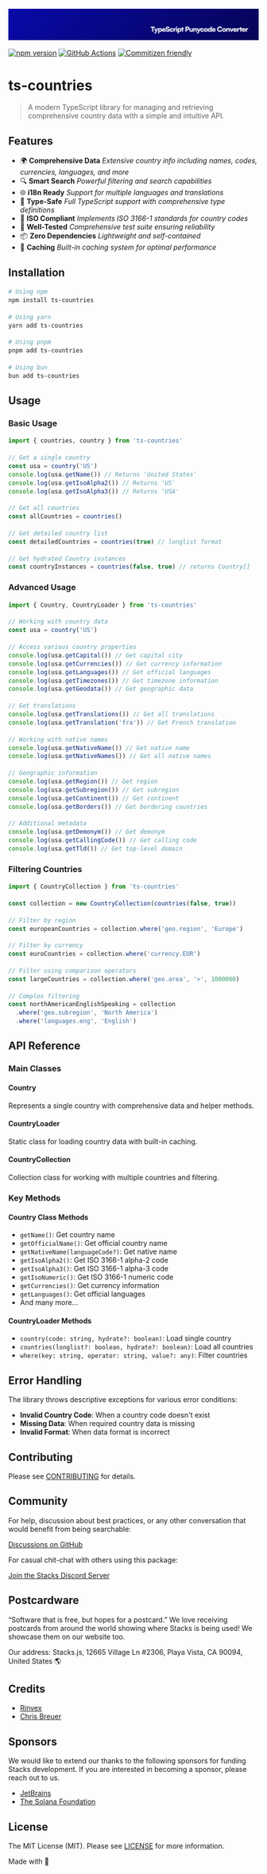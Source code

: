 <p align="center"><img src=".github/art/cover.jpg" alt="Social Card of this repo"></p>

[![npm version][npm-version-src]][npm-version-href]
[![GitHub Actions][github-actions-src]][github-actions-href]
[![Commitizen friendly](https://img.shields.io/badge/commitizen-friendly-brightgreen.svg)](http://commitizen.github.io/cz-cli/)
<!-- [![npm downloads][npm-downloads-src]][npm-downloads-href] -->
<!-- [![Codecov][codecov-src]][codecov-href] -->

# ts-countries

> A modern TypeScript library for managing and retrieving comprehensive country data with a simple and intuitive API.

## Features

- 🌍 **Comprehensive Data** _Extensive country info including names, codes, currencies, languages, and more_
- 🔍 **Smart Search** _Powerful filtering and search capabilities_
- 🌐 **i18n Ready** _Support for multiple languages and translations_
- 💪 **Type-Safe** _Full TypeScript support with comprehensive type definitions_
- 🎯 **ISO Compliant** _Implements ISO 3166-1 standards for country codes_
- 🧪 **Well-Tested** _Comprehensive test suite ensuring reliability_
- 📦 **Zero Dependencies** _Lightweight and self-contained_
- 🔄 **Caching** _Built-in caching system for optimal performance_

## Installation

```bash
# Using npm
npm install ts-countries

# Using yarn
yarn add ts-countries

# Using pnpm
pnpm add ts-countries

# Using bun
bun add ts-countries
```

## Usage

### Basic Usage

```typescript
import { countries, country } from 'ts-countries'

// Get a single country
const usa = country('US')
console.log(usa.getName()) // Returns 'United States'
console.log(usa.getIsoAlpha2()) // Returns 'US'
console.log(usa.getIsoAlpha3()) // Returns 'USA'

// Get all countries
const allCountries = countries()

// Get detailed country list
const detailedCountries = countries(true) // longlist format

// Get hydrated Country instances
const countryInstances = countries(false, true) // returns Country[]
```

### Advanced Usage

```typescript
import { Country, CountryLoader } from 'ts-countries'

// Working with country data
const usa = country('US')

// Access various country properties
console.log(usa.getCapital()) // Get capital city
console.log(usa.getCurrencies()) // Get currency information
console.log(usa.getLanguages()) // Get official languages
console.log(usa.getTimezones()) // Get timezone information
console.log(usa.getGeodata()) // Get geographic data

// Get translations
console.log(usa.getTranslations()) // Get all translations
console.log(usa.getTranslation('fra')) // Get French translation

// Working with native names
console.log(usa.getNativeName()) // Get native name
console.log(usa.getNativeNames()) // Get all native names

// Geographic information
console.log(usa.getRegion()) // Get region
console.log(usa.getSubregion()) // Get subregion
console.log(usa.getContinent()) // Get continent
console.log(usa.getBorders()) // Get bordering countries

// Additional metadata
console.log(usa.getDemonym()) // Get demonym
console.log(usa.getCallingCode()) // Get calling code
console.log(usa.getTld()) // Get top-level domain
```

### Filtering Countries

```typescript
import { CountryCollection } from 'ts-countries'

const collection = new CountryCollection(countries(false, true))

// Filter by region
const europeanCountries = collection.where('geo.region', 'Europe')

// Filter by currency
const euroCountries = collection.where('currency.EUR')

// Filter using comparison operators
const largeCountries = collection.where('geo.area', '>', 1000000)

// Complex filtering
const northAmericanEnglishSpeaking = collection
  .where('geo.subregion', 'North America')
  .where('languages.eng', 'English')
```

## API Reference

### Main Classes

#### Country

Represents a single country with comprehensive data and helper methods.

#### CountryLoader

Static class for loading country data with built-in caching.

#### CountryCollection

Collection class for working with multiple countries and filtering.

### Key Methods

#### Country Class Methods

- `getName()`: Get country name
- `getOfficialName()`: Get official country name
- `getNativeName(languageCode?)`: Get native name
- `getIsoAlpha2()`: Get ISO 3166-1 alpha-2 code
- `getIsoAlpha3()`: Get ISO 3166-1 alpha-3 code
- `getIsoNumeric()`: Get ISO 3166-1 numeric code
- `getCurrencies()`: Get currency information
- `getLanguages()`: Get official languages
- And many more...

#### CountryLoader Methods

- `country(code: string, hydrate?: boolean)`: Load single country
- `countries(longlist?: boolean, hydrate?: boolean)`: Load all countries
- `where(key: string, operator: string, value?: any)`: Filter countries

## Error Handling

The library throws descriptive exceptions for various error conditions:

- **Invalid Country Code**: When a country code doesn't exist
- **Missing Data**: When required country data is missing
- **Invalid Format**: When data format is incorrect

## Contributing

Please see [CONTRIBUTING](.github/CONTRIBUTING.md) for details.

## Community

For help, discussion about best practices, or any other conversation that would benefit from being searchable:

[Discussions on GitHub](https://github.com/stacksjs/ts-countries/discussions)

For casual chit-chat with others using this package:

[Join the Stacks Discord Server](https://discord.gg/stacksjs)

## Postcardware

“Software that is free, but hopes for a postcard.” We love receiving postcards from around the world showing where Stacks is being used! We showcase them on our website too.

Our address: Stacks.js, 12665 Village Ln #2306, Playa Vista, CA 90094, United States 🌎

## Credits

- [Rinvex](https://github.com/rinvex)
- [Chris Breuer](https://github.com/chrisbreuer)

## Sponsors

We would like to extend our thanks to the following sponsors for funding Stacks development. If you are interested in becoming a sponsor, please reach out to us.

- [JetBrains](https://www.jetbrains.com/)
- [The Solana Foundation](https://solana.com/)

## License

The MIT License (MIT). Please see [LICENSE](LICENSE.md) for more information.

Made with 💙

<!-- Badges -->
[npm-version-src]: https://img.shields.io/npm/v/ts-countries?style=flat-square
[npm-version-href]: https://npmjs.com/package/ts-countries
[github-actions-src]: https://img.shields.io/github/actions/workflow/status/stacksjs/ts-countries/ci.yml?style=flat-square&branch=main
[github-actions-href]: https://github.com/stacksjs/ts-countries/actions?query=workflow%3Aci

<!-- [codecov-src]: https://img.shields.io/codecov/c/gh/stacksjs/ts-starter/main?style=flat-square
[codecov-href]: https://codecov.io/gh/stacksjs/ts-starter -->
